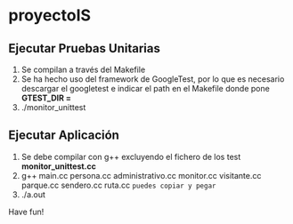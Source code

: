 # proyectoIS
## Ejecutar Pruebas Unitarias
1. Se compilan a través del Makefile
2. Se ha hecho uso del framework de GoogleTest, por lo que es necesario descargar el googletest e indicar el path en el Makefile donde pone **GTEST_DIR =**
3. ./monitor_unittest

## Ejecutar Aplicación
1. Se debe compilar con g++ excluyendo el fichero de los test **monitor_unittest.cc**
2. g++ main.cc persona.cc administrativo.cc monitor.cc visitante.cc parque.cc sendero.cc ruta.cc `puedes copiar y pegar`
3. ./a.out

Have fun!

